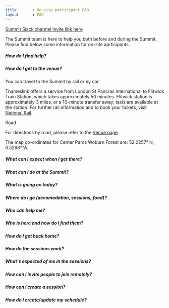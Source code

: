 ```yaml
---
title       : On-site participant FAQ
layout      : FAQ
---
```

   <a href="https://join.slack.com/t/os-summit/shared_invite/enQtMzY4NTk4MzYxNDExLTZjMDFlNDc5YTBkNDU1ZWM5NjM2MDNlZjI0Njc5MDc1NDljOGZjMjliYzNkOTA3OWEyMzczMzI2MjgyYzZlMzc" class="remote_participant"> Summit Slack channel invite link <span>here</span></a>
   
The Summit team is here to help you both before and during the Summit.\
Please find below some information for on-site aprticipants.

##### How do I find help?

##### How do I get to the venue?

You can travel to the Summit by rail or by car.

Thameslink offers a service from London St Pancras International to Flitwick Train Station, which takes approximately 50 minutes. Flitwick station is approximately 3 miles, or a 10-minute transfer away; taxis are available at the station. For further rail information and to book your tickets, visit [National Rail](http://www.nationalrail.co.uk).

Road

For directions by road, please refer to the [Venue page](https://open-security-summit.org/venue).

The map co-ordinates for Center Parcs Woburn Forest are: 52.0257° N, 0.5298° W.

##### What can I expect when I get there?

##### What can I do at the Summit?

##### What is going on today?

##### Where do I go (accomodation, sessions, food)?


##### Who can help me?

##### Who is here and how do I find them?


##### How do I get back home?

##### How do the sessions work?

##### What's expected of me in the sessions?


##### How can I invite people to join remotely?

##### How can I create a session?

##### How do I create/update my schedule?

